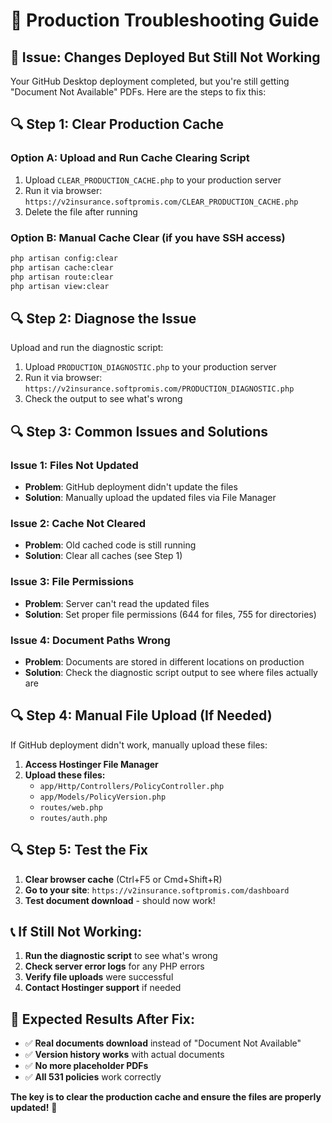# 🔧 Production Troubleshooting Guide

## 🎯 **Issue: Changes Deployed But Still Not Working**

Your GitHub Desktop deployment completed, but you're still getting "Document Not Available" PDFs. Here are the steps to fix this:

## 🔍 **Step 1: Clear Production Cache**

### **Option A: Upload and Run Cache Clearing Script**
1. Upload `CLEAR_PRODUCTION_CACHE.php` to your production server
2. Run it via browser: `https://v2insurance.softpromis.com/CLEAR_PRODUCTION_CACHE.php`
3. Delete the file after running

### **Option B: Manual Cache Clear (if you have SSH access)**
```bash
php artisan config:clear
php artisan cache:clear
php artisan route:clear
php artisan view:clear
```

## 🔍 **Step 2: Diagnose the Issue**

Upload and run the diagnostic script:
1. Upload `PRODUCTION_DIAGNOSTIC.php` to your production server
2. Run it via browser: `https://v2insurance.softpromis.com/PRODUCTION_DIAGNOSTIC.php`
3. Check the output to see what's wrong

## 🔍 **Step 3: Common Issues and Solutions**

### **Issue 1: Files Not Updated**
- **Problem**: GitHub deployment didn't update the files
- **Solution**: Manually upload the updated files via File Manager

### **Issue 2: Cache Not Cleared**
- **Problem**: Old cached code is still running
- **Solution**: Clear all caches (see Step 1)

### **Issue 3: File Permissions**
- **Problem**: Server can't read the updated files
- **Solution**: Set proper file permissions (644 for files, 755 for directories)

### **Issue 4: Document Paths Wrong**
- **Problem**: Documents are stored in different locations on production
- **Solution**: Check the diagnostic script output to see where files actually are

## 🔍 **Step 4: Manual File Upload (If Needed)**

If GitHub deployment didn't work, manually upload these files:

1. **Access Hostinger File Manager**
2. **Upload these files:**
   - `app/Http/Controllers/PolicyController.php`
   - `app/Models/PolicyVersion.php`
   - `routes/web.php`
   - `routes/auth.php`

## 🔍 **Step 5: Test the Fix**

1. **Clear browser cache** (Ctrl+F5 or Cmd+Shift+R)
2. **Go to your site**: `https://v2insurance.softpromis.com/dashboard`
3. **Test document download** - should now work!

## 📞 **If Still Not Working:**

1. **Run the diagnostic script** to see what's wrong
2. **Check server error logs** for any PHP errors
3. **Verify file uploads** were successful
4. **Contact Hostinger support** if needed

## 🎯 **Expected Results After Fix:**

- ✅ **Real documents download** instead of "Document Not Available"
- ✅ **Version history works** with actual documents
- ✅ **No more placeholder PDFs**
- ✅ **All 531 policies** work correctly

**The key is to clear the production cache and ensure the files are properly updated!** 🚀


